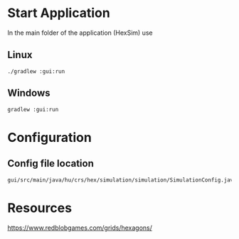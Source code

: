 # Start Application
In the main folder of the application (HexSim) use
## Linux
~~~
./gradlew :gui:run
~~~

## Windows
~~~
gradlew :gui:run
~~~

# Configuration
## Config file location 
~~~
gui/src/main/java/hu/crs/hex/simulation/simulation/SimulationConfig.java
~~~

# Resources
https://www.redblobgames.com/grids/hexagons/